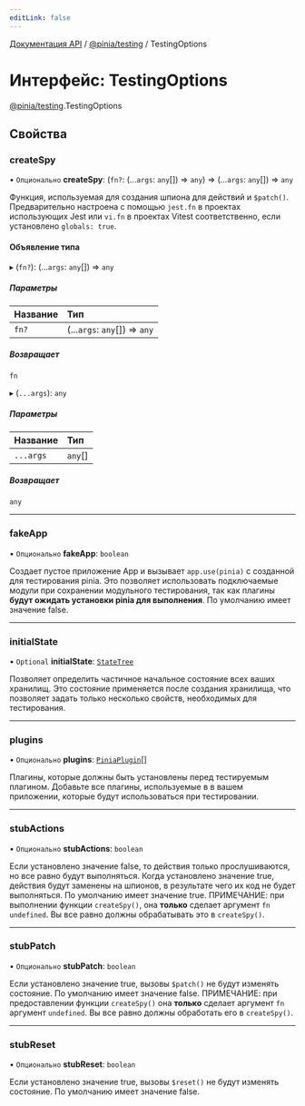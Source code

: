 ```yaml
---
editLink: false
---
```


[Документация API](../index.md) / [@pinia/testing](../modules/pinia_testing.md) / TestingOptions

# Интерфейс: TestingOptions

[@pinia/testing](../modules/pinia_testing.md).TestingOptions

## Свойства

### createSpy

• `Опционально` **createSpy**: (`fn?`: (...`args`: `any`[]) => `any`) => (...`args`: `any`[]) => `any`

Функция, используемая для создания шпиона для действий и `$patch()`. Предварительно настроена с помощью `jest.fn` в проектах использующих Jest или `vi.fn` в проектах Vitest соответственно, если установлено `globals: true`.

#### Объявление типа

▸ (`fn?`): (...`args`: `any`[]) => `any`

##### Параметры

| Название | Тип                           |
| :------- | :---------------------------- |
| `fn?`    | (...`args`: `any`[]) => `any` |

##### Возвращает

`fn`

▸ (`...args`): `any`

##### Параметры

| Название  | Тип     |
| :-------- | :------ |
| `...args` | `any`[] |

##### Возвращает

`any`

___

### fakeApp

• `Опционально` **fakeApp**: `boolean`

Создает пустое приложение App и вызывает `app.use(pinia)` с созданной для тестирования pinia. Это позволяет использовать подключаемые модули при сохранении модульного тестирования, так как плагины **будут ожидать установки pinia для выполнения**. По умолчанию имеет значение false.

___

### initialState

• `Optional` **initialState**: [`StateTree`](../modules/pinia.md#StateTree)

Позволяет определить частичное начальное состояние всех ваших хранилищ. Это состояние применяется после создания хранилища, что позволяет задать только несколько свойств, необходимых для тестирования.

___

### plugins

• `Опционально` **plugins**: [`PiniaPlugin`](pinia.PiniaPlugin.md)[]

Плагины, которые должны быть установлены перед тестируемым плагином. Добавьте все плагины, используемые в
в вашем приложении, которые будут использоваться при тестировании.

___

### stubActions

• `Опционально` **stubActions**: `boolean`

Если установлено значение false, то действия только прослушиваются, но все равно будут выполняться. Когда установлено значение true, действия будут заменены на шпионов, в результате чего их код не будет выполняться. По умолчанию имеет значение true. ПРИМЕЧАНИЕ: при выполнении функции `createSpy()`, она **только** сделает аргумент `fn` `undefined`. Вы все равно должны обрабатывать это в `createSpy()`.

___

### stubPatch

• `Опционально` **stubPatch**: `boolean`

Если установлено значение true, вызовы `$patch()` не будут изменять состояние. По умолчанию имеет значение false. ПРИМЕЧАНИЕ: при предоставлении функции `createSpy()` она **только** сделает аргумент `fn` аргумент `undefined`. Вы все равно должны обработать его в `createSpy()`.

___

### stubReset

• `Опционально` **stubReset**: `boolean`

Если установлено значение true, вызовы `$reset()` не будут изменять состояние. По умолчанию имеет значение false.
